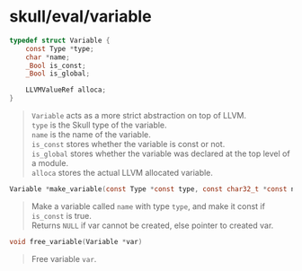 # skull/eval/variable

```c
typedef struct Variable {
	const Type *type;
	char *name;
	_Bool is_const;
	_Bool is_global;

	LLVMValueRef alloca;
}
```

> `Variable` acts as a more strict abstraction on top of LLVM.
> \
> `type` is the Skull type of the variable.
> \
> `name` is the name of the variable.
> \
> `is_const` stores whether the variable is const or not.
> \
> `is_global` stores whether the variable was declared at the top level of a module.
> \
> `alloca` stores the actual LLVM allocated variable.

```c
Variable *make_variable(const Type *const type, const char32_t *const name, bool is_const)
```

> Make a variable called `name` with type `type`, and make it const if `is_const` is true.
> \
> Returns `NULL` if var cannot be created, else pointer to created var.

```c
void free_variable(Variable *var)
```

> Free variable `var`.

